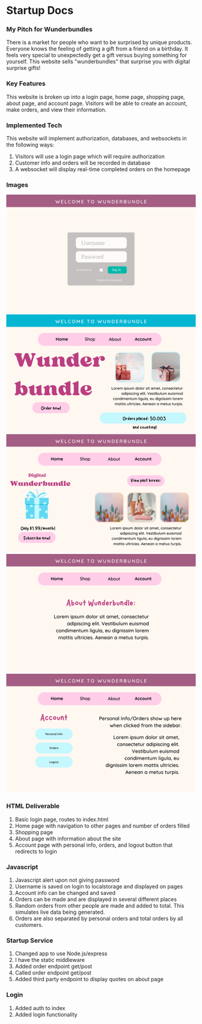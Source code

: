 # Startup Docs

### My Pitch for Wunderbundles
There is a market for people who want to be surprised by unique products. Everyone knows the feeling of getting a gift from a friend on a birthday. It feels very special to unexpectedly get a gift versus buying something for yourself. This website sells "wunderbundles" that surprise you with digital surprise gifts!

### Key Features
This website is broken up into a login page, home page, shopping page, about page, and account page. Visitors will be able to create an account, make orders, and view their information.

### Implemented Tech
This website will implement authorization, databases, and websockets in the following ways:
1) Visitors will use a login page which will require authorization
2) Customer info and orders will be recorded in database
3) A websocket will display real-time completed orders on the homepage

### Images
![Image 1](1.png)
![Image 2](2.png)
![Image 3](3.png)
![Image 4](4.png)
![Image 5](5.png)

### HTML Deliverable
1) Basic login page, routes to index.html
2) Home page with navigation to other pages and number of orders filled
3) Shopping page
4) About page with information about the site
5) Account page with personal info, orders, and logout button that redirects to login

### Javascript
1) Javascript alert upon not giving password
2) Username is saved on login to localstorage and displayed on pages
3) Account info can be changed and saved
4) Orders can be made and are displayed in several different places
5) Random orders from other people are made and added to total. This simulates live data being generated.
6) Orders are also separated by personal orders and total orders by all customers.

### Startup Service
1) Changed app to use Node.js/express
2) I have the static middleware
3) Added order endpoint get/post
4) Called order endpoint get/post
5) Added third party endpoint to display quotes on about page

### Login
1) Added auth to index
2) Added login functionality